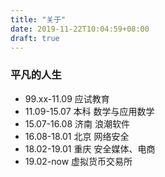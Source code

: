```yaml
---
title: "关于"
date: 2019-11-22T10:04:59+08:00
draft: true
---
```


### 平凡的人生

- 99.xx-11.09 应试教育
- 11.09-15.07 本科 数学与应用数学
- 15.07-16.08 济南 浪潮软件
- 16.08-18.01 北京 网络安全
- 18.02-19.01 重庆 安全媒体、电商
- 19.02-now   虚拟货币交易所
